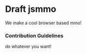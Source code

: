 # Draft jsmmo

We make a cool browser based mmo!

### Contribution Guidelines

do whatever you want!

